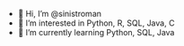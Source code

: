 - 👋 Hi, I’m @sinistroman
- 👀 I’m interested in Python, R, SQL, Java, C
- 🌱 I’m currently learning Python, SQL, Java

<!---
sinistroman/sinistroman is a ✨ special ✨ repository because its `README.md` (this file) appears on your GitHub profile.
You can click the Preview link to take a look at your changes.
--->
